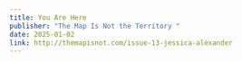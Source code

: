 ```yaml
---
title: You Are Here
publisher: "The Map Is Not the Territory "
date: 2025-01-02
link: http://themapisnot.com/issue-13-jessica-alexander
---
```

